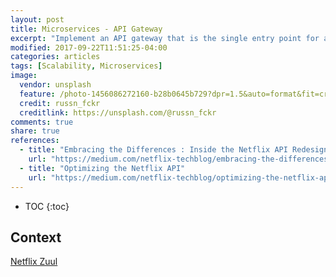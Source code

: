 ```yaml
---
layout: post
title: Microservices - API Gateway
excerpt: "Implement an API gateway that is the single entry point for all clients. The API gateway handles requests in one of two ways. Some requests are simply proxied/routed to the appropriate service. It handles other requests by fanning out to multiple services."
modified: 2017-09-22T11:51:25-04:00
categories: articles
tags: [Scalability, Microservices]
image:
  vendor: unsplash
  feature: /photo-1456086272160-b28b0645b729?dpr=1.5&auto=format&fit=crop&w=1500&h=844&q=80&cs=tinysrgb&crop=
  credit: russn_fckr
  creditlink: https://unsplash.com/@russn_fckr
comments: true
share: true
references:
  - title: "Embracing the Differences : Inside the Netflix API Redesign"
    url: "https://medium.com/netflix-techblog/embracing-the-differences-inside-the-netflix-api-redesign-15fd8b3dc49d"
  - title: "Optimizing the Netflix API"
    url: "https://medium.com/netflix-techblog/optimizing-the-netflix-api-5c9ac715cf19"
---
```


* TOC
{:toc}

## Context


[Netflix Zuul][zuul]


[zuul]:https://github.com/Netflix/zuul
